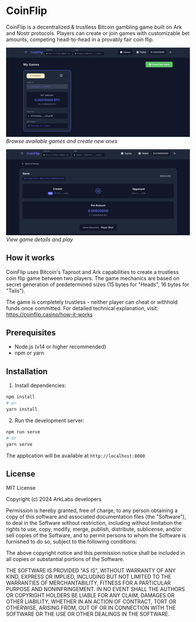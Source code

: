 # CoinFlip

CoinFlip is a decentralized & trustless Bitcoin gambling game built on Ark and Nostr protocols. Players can create or join games with customizable bet amounts, competing head-to-head in a provably fair coin flip. 

![Main page](screenshots/mainpage.png)
*Browse available games and create new ones*

![Game page](screenshots/game.png)
*View game details and play*

## How it works

CoinFlip uses Bitcoin's Taproot and Ark capabilities to create a trustless coin flip game between two players. The game mechanics are based on secret generation of predetermined sizes (15 bytes for "Heads", 16 bytes for "Tails").

The game is completely trustless - neither player can cheat or withhold funds once committed. For detailed technical explanation, visit: https://coinflip.casino/how-it-works

## Prerequisites

- Node.js (v14 or higher recommended)
- npm or yarn

## Installation

1. Install dependencies:

```bash
npm install
# or
yarn install
```

2. Run the development server:

```bash
npm run serve
# or
yarn serve
```

The application will be available at `http://localhost:8080`

## License

MIT License

Copyright (c) 2024 ArkLabs developers

Permission is hereby granted, free of charge, to any person obtaining a copy
of this software and associated documentation files (the "Software"), to deal
in the Software without restriction, including without limitation the rights
to use, copy, modify, merge, publish, distribute, sublicense, and/or sell
copies of the Software, and to permit persons to whom the Software is
furnished to do so, subject to the following conditions:

The above copyright notice and this permission notice shall be included in all
copies or substantial portions of the Software.

THE SOFTWARE IS PROVIDED "AS IS", WITHOUT WARRANTY OF ANY KIND, EXPRESS OR
IMPLIED, INCLUDING BUT NOT LIMITED TO THE WARRANTIES OF MERCHANTABILITY,
FITNESS FOR A PARTICULAR PURPOSE AND NONINFRINGEMENT. IN NO EVENT SHALL THE
AUTHORS OR COPYRIGHT HOLDERS BE LIABLE FOR ANY CLAIM, DAMAGES OR OTHER
LIABILITY, WHETHER IN AN ACTION OF CONTRACT, TORT OR OTHERWISE, ARISING FROM,
OUT OF OR IN CONNECTION WITH THE SOFTWARE OR THE USE OR OTHER DEALINGS IN THE
SOFTWARE.
